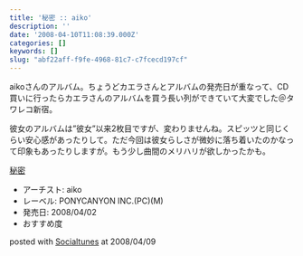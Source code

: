 ```yaml
---
title: '秘密 :: aiko'
description: ''
date: '2008-04-10T11:08:39.000Z'
categories: []
keywords: []
slug: "abf22aff-f9fe-4968-81c7-c7fcecd197cf"
---
```

aikoさんのアルバム。ちょうどカエラさんとアルバムの発売日が重なって、CD買いに行ったらカエラさんのアルバムを買う長い列ができていて大変でした＠タワレコ新宿。

彼女のアルバムは”彼女”以来2枚目ですが、変わりませんね。スピッツと同じくらい安心感があったりして。ただ今回は彼女らしさが微妙に落ち着いたのかなって印象もあったりしますが。もう少し曲間のメリハリが欲しかったかも。

[秘密](http://www.amazon.co.jp/exec/obidos/ASIN/B0014W8UKA/qli-22/ref=nosim "秘密")

*   アーチスト: aiko
*   レーベル: PONYCANYON INC.(PC)(M)
*   発売日: 2008/04/02
*   おすすめ度

posted with [Socialtunes](http://socialtunes.net) at 2008/04/09